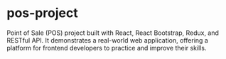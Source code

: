 # pos-project
Point of Sale (POS) project built with React, React Bootstrap, Redux, and RESTful API. It demonstrates a real-world web application, offering a platform for frontend developers to practice and improve their skills.
